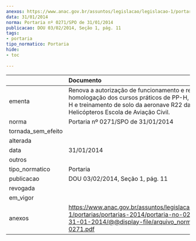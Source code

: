 ```yaml
---
anexos: https://www.anac.gov.br/assuntos/legislacao/legislacao-1/portarias/portarias-2014/portaria-no-0271-spo-de-31-01-2014/@@display-file/arquivo_norma/PA2014-0271.pdf
data: 31/01/2014
norma: Portaria nº 0271/SPO de 31/01/2014
publicacao: DOU 03/02/2014, Seção 1, pág. 11
tags:
- portaria
tipo_normatico: Portaria
hide: 
- toc 
 
---
```


|                    | Documento                                                                                                                                                                                   |
|:-------------------|:--------------------------------------------------------------------------------------------------------------------------------------------------------------------------------------------|
| ementa             | Renova a autorização de funcionamento e renova a homologação dos cursos práticos de PP-H, PC-H e INV-H e treinamento de solo da aeronave R22 da Bravo Helicópteros Escola de Aviação Civil. |
| norma              | Portaria nº 0271/SPO de 31/01/2014                                                                                                                                                          |
| tornada_sem_efeito |                                                                                                                                                                                             |
| alterada           |                                                                                                                                                                                             |
| data               | 31/01/2014                                                                                                                                                                                  |
| outros             |                                                                                                                                                                                             |
| tipo_normatico     | Portaria                                                                                                                                                                                    |
| publicacao         | DOU 03/02/2014, Seção 1, pág. 11                                                                                                                                                            |
| revogada           |                                                                                                                                                                                             |
| em_vigor           |                                                                                                                                                                                             |
| anexos             | https://www.anac.gov.br/assuntos/legislacao/legislacao-1/portarias/portarias-2014/portaria-no-0271-spo-de-31-01-2014/@@display-file/arquivo_norma/PA2014-0271.pdf                           |